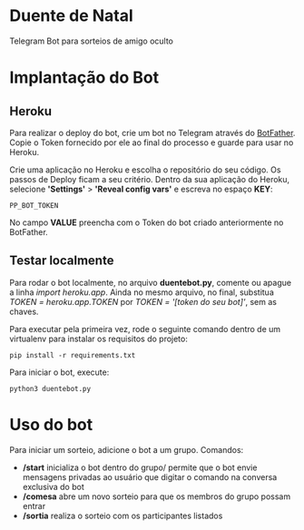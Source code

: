 # Duente de Natal
Telegram Bot para sorteios de amigo oculto

# Implantação do Bot
## Heroku
Para realizar o deploy do bot, crie um bot no Telegram através do [BotFather](http://t.me/botfather). Copie o Token fornecido por ele ao final do processo e guarde para usar no Heroku.

Crie uma aplicação no Heroku e escolha o repositório do seu código. Os passos de Deploy ficam a seu critério. Dentro da sua aplicação do Heroku, selecione **'Settings'** > **'Reveal config vars'** e escreva no espaço **KEY**:
```
PP_BOT_TOKEN
```
No campo **VALUE** preencha com o Token do bot criado anteriormente no BotFather.

## Testar localmente
Para rodar o bot localmente, no arquivo **duentebot.py**, comente ou apague a linha *import heroku.app*. Ainda no mesmo arquivo, no final, substitua *TOKEN = heroku.app.TOKEN* por *TOKEN = '[token do seu bot]'*, sem as chaves.

Para executar pela primeira vez, rode o seguinte comando dentro de um virtualenv para instalar os requisitos do projeto:

```
pip install -r requirements.txt
```

Para iniciar o bot, execute:
```
python3 duentebot.py
```

# Uso do bot
Para iniciar um sorteio, adicione o bot a um grupo. Comandos:
- **/start** inicializa o bot dentro do grupo/ permite que o bot envie mensagens privadas ao usuário que digitar o comando na conversa exclusiva do bot
- **/comesa** abre um novo sorteio para que os membros do grupo possam entrar
- **/sortia** realiza o sorteio com os participantes listados